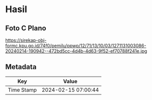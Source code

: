 # Hasil

## Foto C Plano

https://sirekap-obj-formc.kpu.go.id/74f0/pemilu/ppwp/12/71/13/10/03/1271131003086-20240214-190942--472bd5cc-4d4b-4d63-9f52-ef70788f241e.jpg


## Metadata

| Key        | Value               |
| ---------- | ------------------- |
| Time Stamp | 2024-02-15 07:00:44 |



